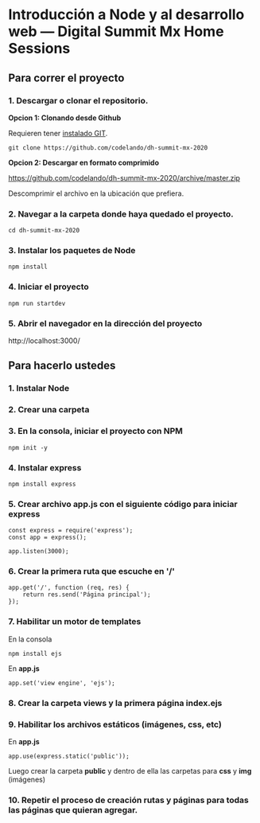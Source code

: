 # Introducción a Node y al desarrollo web — Digital Summit Mx Home Sessions

## Para correr el proyecto

### 1. Descargar o clonar el repositorio.

**Opcion 1: Clonando desde Github**

Requieren tener [instalado GIT](https://git-scm.com/downloads).

`git clone https://github.com/codelando/dh-summit-mx-2020` 

**Opcion 2: Descargar en formato comprimido**

https://github.com/codelando/dh-summit-mx-2020/archive/master.zip

Descomprimir el archivo en la ubicación que prefiera.

### 2. Navegar a la carpeta donde haya quedado el proyecto.

`cd dh-summit-mx-2020`

### 3. Instalar los paquetes de Node

`npm install`

### 4. Iniciar el proyecto

`npm run startdev`

### 5. Abrir el navegador en la dirección del proyecto

http://localhost:3000/

## Para hacerlo ustedes

### 1. Instalar Node

### 2. Crear una carpeta

### 3. En la consola, iniciar el proyecto con NPM

`npm init -y`

### 4. Instalar express

`npm install express`

### 5. Crear archivo **app.js** con el siguiente código para iniciar express

```
const express = require('express');
const app = express();

app.listen(3000);
```

### 6. Crear la primera ruta que escuche en '/'

```
app.get('/', function (req, res) {
    return res.send('Página principal');
});
```

### 7. Habilitar un motor de templates

En la consola

`npm install ejs`

En **app.js**

`app.set('view engine', 'ejs');`

### 8. Crear la carpeta **views** y la primera página **index.ejs**

### 9. Habilitar los archivos estáticos (imágenes, css, etc)

En **app.js**

`app.use(express.static('public'));`

Luego crear la carpeta **public** y dentro de ella las carpetas para **css** y **img** (imágenes)

### 10. Repetir el proceso de creación rutas y páginas para todas las páginas que quieran agregar.